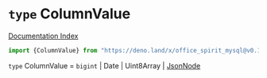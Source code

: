 # `type` ColumnValue

[Documentation Index](../README.md)

```ts
import {ColumnValue} from "https://deno.land/x/office_spirit_mysql@v0.19.15/mod.ts"
```

`type` ColumnValue = `bigint` | Date | Uint8Array | [JsonNode](../type.JsonNode/README.md)